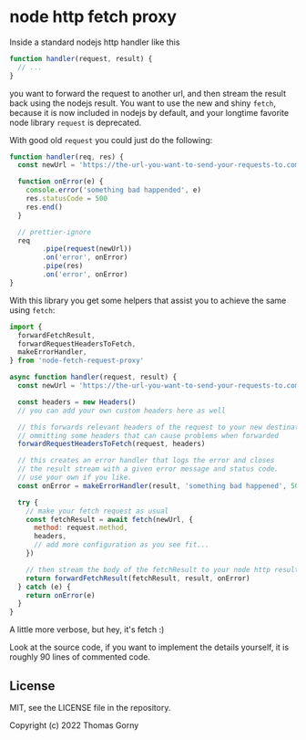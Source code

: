 # node http fetch proxy

Inside a standard nodejs http handler like this

```js
function handler(request, result) {
  // ...
}
```

you want to forward the request to another url, and then stream the result back
using the nodejs result. You want to use the new and shiny `fetch`, because it
is now included in nodejs by default, and your longtime favorite node library
`request` is deprecated.

With good old `request` you could just do the following:

```js
function handler(req, res) {
  const newUrl = 'https://the-url-you-want-to-send-your-requests-to.com'

  function onError(e) {
    console.error('something bad happended', e)
    res.statusCode = 500
    res.end()
  }

  // prettier-ignore
  req
		.pipe(request(newUrl))
		.on('error', onError)
		.pipe(res)
		.on('error', onError)
}
```

With this library you get some helpers that assist you to achieve the same using
`fetch`:

```js
import {
  forwardFetchResult,
  forwardRequestHeadersToFetch,
  makeErrorHandler,
} from 'node-fetch-request-proxy'

async function handler(request, result) {
  const newUrl = 'https://the-url-you-want-to-send-your-requests-to.com'

  const headers = new Headers()
  // you can add your own custom headers here as well

  // this forwards relevant headers of the request to your new destination
  // ommitting some headers that can cause problems when forwarded
  forwardRequestHeadersToFetch(request, headers)

  // this creates an error handler that logs the error and closes
  // the result stream with a given error message and status code.
  // use your own if you like.
  const onError = makeErrorHandler(result, 'something bad happened', 500)

  try {
    // make your fetch request as usual
    const fetchResult = await fetch(newUrl, {
      method: request.method,
      headers,
      // add more configuration as you see fit...
    })

    // then stream the body of the fetchResult to your node http result
    return forwardFetchResult(fetchResult, result, onError)
  } catch (e) {
    return onError(e)
  }
}
```

A little more verbose, but hey, it's fetch :)

Look at the source code, if you want to implement the details yourself, it is
roughly 90 lines of commented code.

## License

MIT, see the LICENSE file in the repository.

Copyright (c) 2022 Thomas Gorny
